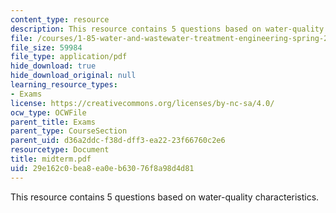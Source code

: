 ```yaml
---
content_type: resource
description: This resource contains 5 questions based on water-quality characteristics.
file: /courses/1-85-water-and-wastewater-treatment-engineering-spring-2006/29e162c0bea8ea0eb63076f8a98d4d81_midterm.pdf
file_size: 59984
file_type: application/pdf
hide_download: true
hide_download_original: null
learning_resource_types:
- Exams
license: https://creativecommons.org/licenses/by-nc-sa/4.0/
ocw_type: OCWFile
parent_title: Exams
parent_type: CourseSection
parent_uid: d36a2ddc-f38d-dff3-ea22-23f66760c2e6
resourcetype: Document
title: midterm.pdf
uid: 29e162c0-bea8-ea0e-b630-76f8a98d4d81
---
```

This resource contains 5 questions based on water-quality characteristics.